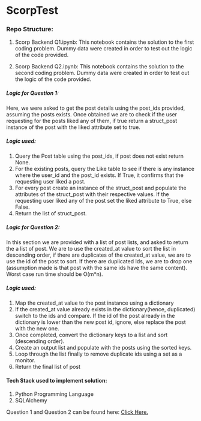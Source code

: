 # ScorpTest

### Repo Structure:
1) Scorp Backend Q1.ipynb: This notebook contains the solution to the first coding problem. Dummy data were created in order to test out the logic of the code provided.

2) Scorp Backend Q2.ipynb: This notebook contains the solution to the second coding problem. Dummy data were created in order to test out the logic of the code provided.

##### Logic for Question 1:

Here, we were asked to get the post details using the post_ids provided, assuming the posts exists. Once obtained we are to check if the user requesting for the posts liked any of them, if true return a struct_post instance of the post with the liked attribute set to true.

##### Logic used:
1) Query the Post table using the post_ids, if post does not exist return None.
2) For the existing posts, query the Like table to see if there is any instance where the user_id and the post_id exists. If True, it confirms that the requesting user liked a post.
3) For every post create an instance of the struct_post and populate the attributes of the struct_post with their respective values. If the requesting user liked any of the post set the liked attribute to True, else False.
4) Return the list of struct_post.


##### Logic for Question 2:

In this section we are provided with a list of post lists, and asked to return the a list of post. We are to use the created_at value to sort the list in descending order, if there are duplicates of the created_at value, we are to use the id of the post to sort. If there are duplicated Ids, we are to drop one (assumption made is that post with the 
same ids have the same content). Worst case run time should be O(m*n).

##### Logic used:
1) Map the created_at value to the post instance using a dictionary
2) If the created_at value already exists in the dictionary(hence, duplicated) switch to the ids and compare. If the id of the post already in the dictionary is lower 
than the new post id, ignore, else replace the post with the new one.
3) Once completed, convert the dictionary keys to a list and sort (descending order).
4) Create an output list and populate with the posts using the sorted keys.
5) Loop through the list finally to remove duplicate ids using a set as a monitor.
6) Return the final list of post


#### Tech Stack used to implement solution:
1) Python Programming Language
2) SQLAlchemy


Question 1 and Question 2 can be found here: [Click Here.](https://docs.google.com/document/d/1AA7IxfXNK6xQh5uUBn3qGRC8kUI5FTalPa47hxN370Y/edit)




